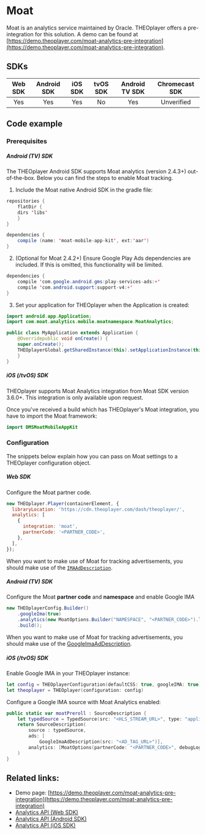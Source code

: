 # Moat

Moat is an analytics service maintained by Oracle. THEOplayer offers a pre-integration for this solution. A demo can be found at [https://demo.theoplayer.com/moat-analytics-pre-integration](https://demo.theoplayer.com/moat-analytics-pre-integration).

## SDKs

| Web SDK | Android SDK | iOS SDK | tvOS SDK | Android TV SDK | Chromecast SDK |
| :-----: | :---------: | :-----: | :------: | :------------: | :------------: |
|   Yes   |     Yes     |   Yes   |    No    |      Yes       |   Unverified   |

## Code example

### Prerequisites

##### Android (TV) SDK

The THEOplayer Android SDK supports Moat analytics (version 2.4.3+) out-of-the-box. Below you can find the steps to enable Moat tracking.

1. Include the Moat native Android SDK in the gradle file:

```java
repositories {
    flatDir {
    dirs 'libs'
    }
}

dependencies {
    compile (name: 'moat-mobile-app-kit', ext:'aar')
}
```

2. (Optional for Moat 2.4.2+) Ensure Google Play Ads dependencies are included.
   If this is omitted, this functionality will be limited.

```java
dependencies {
    compile 'com.google.android.gms:play-services-ads:+'
    compile 'com.android.support:support-v4:+'
}
```

3. Set your application for THEOplayer when the Application is created:

```java
import android.app.Application;
import com.moat.analytics.mobile.moatnamespace.MoatAnalytics;

public class MyApplication extends Application {
    @Overridepublic void onCreate() {
    super.onCreate();
    THEOplayerGlobal.getSharedInstance(this).setApplicationInstance(this);
    }
}
```

##### iOS (/tvOS) SDK

THEOplayer supports Moat Analytics integration from Moat SDK version 3.6.0+. This integration is only available upon request.

Once you've received a build which has THEOplayer's Moat integration, you have to import the Moat framework:

```swift
import DMSMoatMobileAppKit
```

### Configuration

The snippets below explain how you can pass on Moat settings to a THEOplayer configuration object.

##### Web SDK

Configure the Moat partner code.

```js
new THEOplayer.Player(containerElement, {
  libraryLocation: 'https://cdn.theoplayer.com/dash/theoplayer/',
  analytics: [
    {
      integration: 'moat',
      partnerCode: '<PARTNER_CODE>',
    },
  ],
});
```

When you want to make use of Moat for tracking advertisements, you should make use of the [`IMAAdDescription`](pathname:///theoplayer/v7/api-reference/web/interfaces/IMAAdDescription.html).

##### Android (TV) SDK

Configure the Moat **partner code** and **namespace** and enable Google IMA

```java
new THEOplayerConfig.Builder()
    .googleIma(true)
    .analytics(new MoatOptions.Builder("NAMESPACE", "<PARTNER_CODE>").loggingEnabled(true).build())
    .build();
```

When you want to make use of Moat for tracking advertisements, you should make use of the [GoogleImaAdDescription](pathname:///theoplayer/v7/api-reference/android/com/theoplayer/android/api/source/addescription/GoogleImaAdDescription.html).

##### iOS (/tvOS) SDK

Enable Google IMA in your THEOplayer instance:

```swift
let config = THEOplayerConfiguration(defaultCSS: true, googleIMA: true)
let theoplayer = THEOplayer(configuration: config)
```

Configure a Google IMA source with Moat Analytics enabled:

```swift
public static var moatPreroll : SourceDescription {
    let typedSource = TypedSource(src: "<HLS_STREAM_URL>", type: "application/x-mpegurl")
    return SourceDescription(
        source : typedSource,
        ads: [
            GoogleImaAdDescription(src: "<AD_TAG_URL>")],
        analytics: [MoatOptions(partnerCode: "<PARTNER_CODE>", debugLoggingEnabled: true)]
    )
}
```

## Related links:

- Demo page: [https://demo.theoplayer.com/moat-analytics-pre-integration](https://demo.theoplayer.com/moat-analytics-pre-integration)
- [Analytics API (Web SDK)](pathname:///theoplayer/v7/api-reference/web/interfaces/Analytics.html)
- [Analytics API (Android SDK)](pathname:///theoplayer/v7/api-reference/android/com/theoplayer/android/api/source/analytics/package-summary.html)
- [Analytics API (iOS SDK)](<pathname:///theoplayer/v7/api-reference/ios/Analytics.html#/c:@M@THEOplayerSDK@objc(pl)THEOplayerAnalyticsDescription>)
